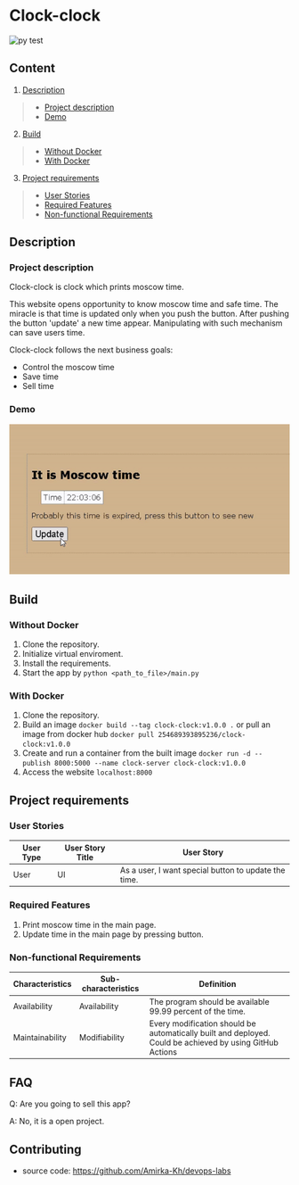 Clock-clock
=======================

![py test](https://github.com/Amirka-Kh/devops-labs/actions/workflows/python-app.yml/badge.svg?style=for-the-badge)

## Content
1. [Description](#description)
> * [Project description](#project-description)
> * [Demo](#demo)
2. [Build](#build)
> * [Without Docker](#without-docker)
> * [With Docker](#with-docker)
3. [Project requirements](#project-requirements)
> * [User Stories](#user-stories)
> * [Required Features](#required-features)
> * [Non-functional Requirements](#non-functional-requirements)

## Description
### Project description
Clock-clock is clock which prints moscow time.

This website opens opportunity to know moscow time and safe time. The miracle is that time is updated only when 
you push the button. After pushing the button 'update' a new time appear. Manipulating with such
mechanism can save users time.

Clock-clock follows the next business goals:
- Control the moscow time
- Save time 
- Sell time

### Demo
![](https://github.com/Amirka-Kh/devops-labs/blob/lab1/demo.gif)

## Build
### Without Docker
1. Clone the repository.
2. Initialize virtual enviroment.
3. Install the requirements.
4. Start the app by `python <path_to_file>/main.py`
### With Docker
1. Clone the repository.
2. Build an image `docker build --tag clock-clock:v1.0.0 .`
or pull an image from docker hub `docker pull 254689393895236/clock-clock:v1.0.0`
3. Create and run a container from the built image
`docker run -d --publish 8000:5000 --name clock-server clock-clock:v1.0.0`
4. Access the website `localhost:8000`

## Project requirements
### User Stories
| User Type           | User Story Title | User Story                                                                                                                         |
|---------------------|------------------|------------------------------------------------------------------------------------------------------------------------------------|
| User                | UI               | As a user, I want special button to update the time.                                                                               |

### Required Features
1. Print moscow time in the main page.
2. Update time in the main page by pressing button.

### Non-functional Requirements
| Characteristics | Sub-characteristics | Definition                                                                                               |
|-----------------|---------------------|----------------------------------------------------------------------------------------------------------|
| Availability    | Availability        | The program should be available 99.99 percent of the time.                                               |
| Maintainability | Modifiability       | Every modification should be automatically built and deployed. Could be achieved by using GitHub Actions |

FAQ
---

Q: Are you going to sell this app?

A: No, it is a open project.

Contributing
------------

* source code: https://github.com/Amirka-Kh/devops-labs
